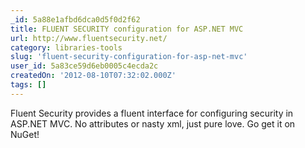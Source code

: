 ```yaml
---
_id: 5a88e1afbd6dca0d5f0d2f62
title: FLUENT SECURITY configuration for ASP.NET MVC
url: http://www.fluentsecurity.net/
category: libraries-tools
slug: 'fluent-security-configuration-for-asp-net-mvc'
user_id: 5a83ce59d6eb0005c4ecda2c
createdOn: '2012-08-10T07:32:02.000Z'
tags: []
---
```


Fluent Security provides a fluent interface for configuring security in ASP.NET MVC. No attributes or nasty xml, just pure love. Go get it on NuGet!
